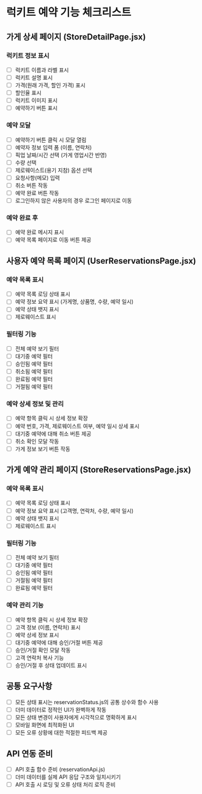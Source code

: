 # 럭키트 예약 기능 체크리스트

## 가게 상세 페이지 (StoreDetailPage.jsx)

### 럭키트 정보 표시
- [ ] 럭키트 이름과 라벨 표시
- [ ] 럭키트 설명 표시
- [ ] 가격(원래 가격, 할인 가격) 표시
- [ ] 할인율 표시
- [ ] 럭키트 이미지 표시
- [ ] 예약하기 버튼 표시

### 예약 모달
- [ ] 예약하기 버튼 클릭 시 모달 열림
- [ ] 예약자 정보 입력 폼 (이름, 연락처)
- [ ] 픽업 날짜/시간 선택 (가게 영업시간 반영)
- [ ] 수량 선택
- [ ] 제로웨이스트(용기 지참) 옵션 선택
- [ ] 요청사항(메모) 입력
- [ ] 취소 버튼 작동
- [ ] 예약 완료 버튼 작동
- [ ] 로그인하지 않은 사용자의 경우 로그인 페이지로 이동

### 예약 완료 후
- [ ] 예약 완료 메시지 표시
- [ ] 예약 목록 페이지로 이동 버튼 제공

## 사용자 예약 목록 페이지 (UserReservationsPage.jsx)

### 예약 목록 표시
- [ ] 예약 목록 로딩 상태 표시
- [ ] 예약 정보 요약 표시 (가게명, 상품명, 수량, 예약 일시)
- [ ] 예약 상태 뱃지 표시
- [ ] 제로웨이스트 표시

### 필터링 기능
- [ ] 전체 예약 보기 필터
- [ ] 대기중 예약 필터
- [ ] 승인됨 예약 필터
- [ ] 취소됨 예약 필터
- [ ] 완료됨 예약 필터
- [ ] 거절됨 예약 필터

### 예약 상세 정보 및 관리
- [ ] 예약 항목 클릭 시 상세 정보 확장
- [ ] 예약 번호, 가격, 제로웨이스트 여부, 예약 일시 상세 표시
- [ ] 대기중 예약에 대해 취소 버튼 제공
- [ ] 취소 확인 모달 작동
- [ ] 가게 정보 보기 버튼 작동

## 가게 예약 관리 페이지 (StoreReservationsPage.jsx)

### 예약 목록 표시
- [ ] 예약 목록 로딩 상태 표시
- [ ] 예약 정보 요약 표시 (고객명, 연락처, 수량, 예약 일시)
- [ ] 예약 상태 뱃지 표시
- [ ] 제로웨이스트 표시

### 필터링 기능
- [ ] 전체 예약 보기 필터
- [ ] 대기중 예약 필터
- [ ] 승인됨 예약 필터
- [ ] 거절됨 예약 필터
- [ ] 완료됨 예약 필터

### 예약 관리 기능
- [ ] 예약 항목 클릭 시 상세 정보 확장
- [ ] 고객 정보 (이름, 연락처) 표시
- [ ] 예약 상세 정보 표시
- [ ] 대기중 예약에 대해 승인/거절 버튼 제공
- [ ] 승인/거절 확인 모달 작동
- [ ] 고객 연락처 복사 기능
- [ ] 승인/거절 후 상태 업데이트 표시

## 공통 요구사항
- [ ] 모든 상태 표시는 reservationStatus.js의 공통 상수와 함수 사용
- [ ] 더미 데이터로 정적인 UI가 완벽하게 작동
- [ ] 모든 상태 변경이 사용자에게 시각적으로 명확하게 표시
- [ ] 모바일 화면에 최적화된 UI
- [ ] 모든 오류 상황에 대한 적절한 피드백 제공

## API 연동 준비
- [ ] API 호출 함수 준비 (reservationApi.js)
- [ ] 더미 데이터를 실제 API 응답 구조와 일치시키기
- [ ] API 호출 시 로딩 및 오류 상태 처리 로직 준비 